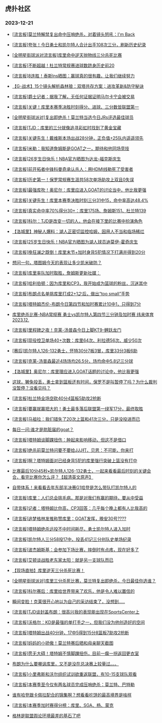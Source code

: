 ## 虎扑社区 
### 2023-12-21

+ [[流言板]莫兰特解禁复出命中压哨绝杀，对着镜头怒吼：I'm Back](https://bbs.hupu.com/623761772.html)

+ [[流言板]夸张！今日勇士和凯尔特人合计出手108次三分，刷新历史纪录](https://bbs.hupu.com/623773979.html)

+ [[全明星街球派对流言板]库里命中逆天抛物线三分杀死比赛](https://bbs.hupu.com/623766054.html)

+ [[流言板]不断超越！杜兰特常规赛进球数跻身历史前20](https://bbs.hupu.com/623775083.html)

+ [[流言板]8连胜！泰斯Ins晒图：赢球真的很有趣，让我们继续努力](https://bbs.hupu.com/623773785.html)

+ [【G-战术】15个镜头解析森林狼：双塔共存方案；进攻革新&防守秘诀](https://bbs.hupu.com/623770939.html)

+ [[流言板]爵士记者：据我了解，无任何证据证明马尔卡宁会被交易](https://bbs.hupu.com/623774291.html)

+ [[流言板]关键！库里本赛季决胜时刻得分、进球、三分数皆联盟第一](https://bbs.hupu.com/623768555.html)

+ [[全明星街球派对]复出即绝杀！莫兰特当选今日JRs评选最佳球员](https://bbs.hupu.com/623771133.html)

+ [[流言板]TJD：库里的三分就像追寻彩虹时找到了黄金宝藏](https://bbs.hupu.com/623769138.html)

+ [[流言板]关键先生！戴维斯本场出战28分钟，正负值+25队内遥遥领先](https://bbs.hupu.com/623771703.html)

+ [[流言板]米勒：我知道詹姆斯是GOAT之一，期待和他同场竞技](https://bbs.hupu.com/623773079.html)

+ [[流言板]26岁生日快乐！NBA官方晒图为达龙-福克斯庆生](https://bbs.hupu.com/623774301.html)

+ [[流言板]前开拓者中锋科曼奇承认杀人：用HDMI线勒死了受害者](https://bbs.hupu.com/623759856.html)

+ [[流言板]历史第一！保罗常规赛生涯共58次单场助攻上双且0失误](https://bbs.hupu.com/623767767.html)

+ [[流言板]最强库吹！奥尼尔：库里应进入GOAT的讨论当中，他比我更强](https://bbs.hupu.com/623768152.html)

+ [[流言板]关键先生！库里本赛季决胜时刻三分31中15，命中率高达48.4%](https://bbs.hupu.com/623768089.html)

+ [[流言板]真实命中率70%得分30+：库里175场、詹姆斯151、杜兰特139](https://bbs.hupu.com/623767641.html)

+ [[流言板]科尔：TJD是改变一切的人，他会在接下里的比赛中扮演角色](https://bbs.hupu.com/623767897.html)

+ [【洛城里】神秘人爆料：湖人正密切监控哈姆，因用人不当和临场稀烂](https://bbs.hupu.com/623769425.html)

+ [[流言板]25岁生日快乐！NBA官方晒图为湖人球员迪莫伊-霍奇庆生](https://bbs.hupu.com/623774343.html)

+ [[流言板]挽狂澜之既倒！库里末节+加时身背5犯情况下打满并得到20分](https://bbs.hupu.com/623766655.html)

+ [想问一句，塔图姆今天的表现让多少凯米破防？](https://bbs.hupu.com/623767404.html)

+ [[流言板]库里率队加时取胜，詹姆斯更新社媒：‍](https://bbs.hupu.com/623766679.html)

+ [[流言板]哈利伯顿：因为库里和CP3，我开始成为篮球的粉丝，沉迷其中](https://bbs.hupu.com/623767171.html)

+ [[流言板]布朗点名单挑库里打成2+1之后，做出“too small”手势](https://bbs.hupu.com/623764419.html)

+ [[流言板]塔特姆杰伦-布朗今日第四节和加时赛累计10中1，只得到7分](https://bbs.hupu.com/623767658.html)

+ [库里绝杀比赛-NBA常规赛 勇士vs凯尔特人第四节三分钟及加时赛 纬来体育2023.12.](https://bbs.hupu.com/623767195.html)

+ [[流言板]里程碑之夜！克莱-汤普森今日上脚KT9-鲤跃龙门](https://bbs.hupu.com/623769559.html)

+ [[流言板]现役控卫单场40+次数：库里64次、利拉德56次、威少50次](https://bbs.hupu.com/623767903.html)

+ [[赛后]凯尔特人126-132勇士，怀特30分7板3冒，库里33分3板6助](https://bbs.hupu.com/623766264.html)

+ [[流言板]克莱-汤普森最近4场场均26.5分，场均命中5.8记三分球](https://bbs.hupu.com/623766649.html)

+ [【洛城里】奥尼尔：库里理应进入GOAT话题的讨论中，他比我更强](https://bbs.hupu.com/623768782.html)

+ [这球，獭兔投丢，勇士拿到篮板还有时间，保罗不是叫暂停了吗？为什么裁判没暂停？没看见吗？](https://bbs.hupu.com/623765741.html)

+ [[流言板]杜兰特全场空砍40分4篮板5助攻2抢断](https://bbs.hupu.com/623766184.html)

+ [[流言板]要赢就赢把大的！勇士最多落后联盟第一绿军17分，最终取胜](https://bbs.hupu.com/623766521.html)

+ [[流言板]马祖拉：我们错失了20次上篮和41次三分，只是没投进而已](https://bbs.hupu.com/623767792.html)

+ [每日一问:谁才是肮脏届的goat？](https://bbs.hupu.com/623765542.html)

+ [[流言板]塔特姆谈脚踝扭伤：肿起来影响移动，但这不是借口](https://bbs.hupu.com/623768788.html)

+ [[流言板]绝杀前莫兰特问要不要给JJJ打，贝恩：不可能，你来打](https://bbs.hupu.com/623765810.html)

+ [[流言板]啊？塔特姆面对已经身背5犯的库里强行突破上篮没有打中](https://bbs.hupu.com/623765912.html)

+ [比赛最后10分45秒•凯尔特人126-132勇士，一起来看看最后时刻的关键会合，看完比赛你怎么评？【超清英文原声】](https://bbs.hupu.com/623768792.html)

+ [自带体系！来看看去年东部半决赛G1哈登是怎么带队打凯尔特人的](https://bbs.hupu.com/623767062.html)

+ [[流言板]库里：人们总会挑毛病，那是对我们有赢的期待，要从中受益](https://bbs.hupu.com/623769946.html)

+ [[流言板]记者：塔特姆比你高，CP3回答：几乎每个晚上都有人比我高的](https://bbs.hupu.com/623768613.html)

+ [[流言板]追梦格林发推称赞库里：GOAT发挥，晚安30号????](https://bbs.hupu.com/623768413.html)

+ [[流言板]塔特姆绝杀远投不中时间耗尽，勇士凯尔特人进入加时](https://bbs.hupu.com/623765529.html)

+ [[流言板]凯尔特人三分58投17中，投丢41记三分创队史单场纪录](https://bbs.hupu.com/623766912.html)

+ [[流言板]波杰姆斯基：会参加下场比赛，摔倒时有点疼，现在好多了](https://bbs.hupu.com/623768915.html)

+ [[流言板]艾顿谈战胜老东家太阳：就是另一支球队而已](https://bbs.hupu.com/623771580.html)

+ [【现场直拍】库里逆天三分杀死比赛！](https://bbs.hupu.com/623768680.html)

+ [[全明星街球派对]库里三分杀死比赛，莫兰特复出即绝杀，今日最佳你选谁？](https://bbs.hupu.com/623767278.html)

+ [[流言板]科尔赛后：库里给世界带来了欢乐，他是令人难以置信的](https://bbs.hupu.com/623767708.html)

+ [瞬间变脸！克莱很开心地以为自己的采访结束了，没想到.....](https://bbs.hupu.com/623769532.html)

+ [[流言板]TJD谈封盖布朗：很高兴我的表现能出现在SportsCenter上](https://bbs.hupu.com/623769472.html)

+ [[流言板]沃格尔：KD是最强的单打手之一，但我们没为他创造好的空间](https://bbs.hupu.com/623770969.html)

+ [[流言板]塔特姆出战40分钟，17中5得到15分8篮板7助攻2抢断](https://bbs.hupu.com/623766482.html)

+ [[流言板]妈妈的小骄傲！莫兰特赛后晒和母亲聊天截图](https://bbs.hupu.com/623769163.html)

+ [[流言板]愿无大碍！塔特姆不慎脚踝扭伤，目前一瘸一拐返回更衣室](https://bbs.hupu.com/623762362.html)

+ [布朗为什么要嘲讽库里，又不是没在总决赛上较量过。。。](https://bbs.hupu.com/623770237.html)

+ [[流言板]小里弗斯和沃尔组织试训欲重返联盟，有10-15支球队观看](https://bbs.hupu.com/623777092.html)

+ [[流言板]本赛季至今仅有两名球员完成压哨绝杀：莫兰特、巴特勒](https://bbs.hupu.com/623777087.html)

+ [谁有哈登跟卡佩拉配合的锦集啊？想看看吃饼的最高境界是啥样](https://bbs.hupu.com/623776317.html)

+ [[流言板]本赛季加时赛得分榜：库里、SGA、杨、蒙克](https://bbs.hupu.com/623777311.html)

+ [格林是联盟舆论环境最差的基石了吧](https://bbs.hupu.com/623772282.html)

